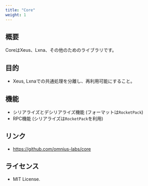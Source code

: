 ```yaml
---
title: "Core"
weight: 1
---
```


## 概要

CoreはXeus、Lxna、その他のためのライブラリです。

## 目的

- Xeus, Lxnaでの共通処理を分離し、再利用可能にすること。

## 機能

- シリアライズとデシリアライズ機能 (フォーマットは`RocketPack`)
- RPC機能 (シリアライズは`RocketPack`を利用)

## リンク

+ <https://github.com/omnius-labs/core>

## ライセンス

+ MIT License.
